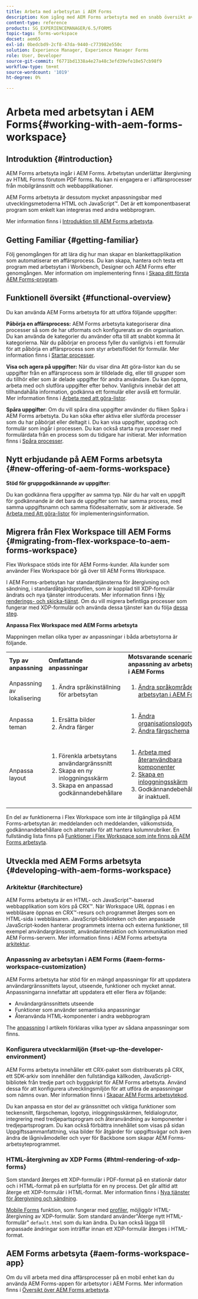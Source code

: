 ```yaml
---
title: Arbeta med arbetsytan i AEM Forms
description: Kom igång med AEM Forms arbetsyta med en snabb översikt av processarbetsflödena.
content-type: reference
products: SG_EXPERIENCEMANAGER/6.5/FORMS
topic-tags: forms-workspace
docset: aem65
exl-id: 0bedcbd9-2cf8-47da-9440-c773982e550c
solution: Experience Manager, Experience Manager Forms
role: User, Developer
source-git-commit: f6771bd1338a4e27a48c3efd39efe18e57cb98f9
workflow-type: tm+mt
source-wordcount: '1019'
ht-degree: 0%

---
```


# Arbeta med arbetsytan i AEM Forms{#working-with-aem-forms-workspace}

## Introduktion {#introduction}

AEM Forms arbetsyta ingår i AEM Forms. Arbetsytan underlättar återgivning av HTML Forms förutom PDF forms. Nu kan ni engagera er i affärsprocesser från mobilgränssnitt och webbapplikationer.

AEM Forms arbetsyta är dessutom mycket anpassningsbar med utvecklingsmetoderna HTML och JavaScript™. Det är ett komponentbaserat program som enkelt kan integreras med andra webbprogram.

Mer information finns i [Introduktion till AEM Forms arbetsyta](/help/forms/using/introduction-html-workspace.md).

## Getting Familiar {#getting-familiar}

Följ genomgången för att lära dig hur man skapar en blankettapplikation som automatiserar en affärsprocess. Du kan skapa, hantera och testa ett program med arbetsytan i Workbench, Designer och AEM Forms efter genomgången. Mer information om implementering finns i [Skapa ditt första AEM Forms-program](https://help.adobe.com/en_US/livecycle/11.0/CreateFirstApp/index.html).

## Funktionell översikt {#functional-overview}

Du kan använda AEM Forms arbetsyta för att utföra följande uppgifter:

**Påbörja en affärsprocess:** AEM Forms arbetsyta kategoriserar dina processer så som de har utformats och konfigurerats av din organisation. Du kan använda de kategorier du använder ofta till att snabbt komma åt kategorierna. När du påbörjar en process fyller du vanligtvis i ett formulär för att påbörja en affärsprocess som styr arbetsflödet för formulär. Mer information finns i [Startar processer](/help/forms/using/starting-processes.md).

**Visa och agera på uppgifter:** När du visar dina Att göra-listor kan du se uppgifter från en affärsprocess som är tilldelade dig, eller till grupper som du tillhör eller som är delade uppgifter för andra användare. Du kan öppna, arbeta med och slutföra uppgifter efter behov. Vanligtvis innebär det att tillhandahålla information, godkänna ett formulär eller avslå ett formulär. Mer information finns i [Arbeta med att göra-listor](/help/forms/using/todo-lists.md).

**Spåra uppgifter**: Om du vill spåra dina uppgifter använder du fliken Spåra i AEM Forms arbetsyta. Du kan söka efter aktiva eller slutförda processer som du har påbörjat eller deltagit i. Du kan visa uppgifter, uppdrag och formulär som ingår i processen. Du kan också starta nya processer med formulärdata från en process som du tidigare har initierat. Mer information finns i [Spåra processer](/help/forms/using/tracking-processes.md).

## Nytt erbjudande på AEM Forms arbetsyta {#new-offering-of-aem-forms-workspace}

**Stöd för gruppgodkännande av uppgifter**:

Du kan godkänna flera uppgifter av samma typ. När du har valt en uppgift för godkännande är det bara de uppgifter som har samma process, med samma uppgiftsnamn och samma flödesalternativ, som är aktiverade. Se [Arbeta med Att göra-listor](/help/forms/using/todo-lists.md) för implementeringsinformation.

## Migrera från Flex Workspace till AEM Forms {#migrating-from-flex-workspace-to-aem-forms-workspace}

Flex Workspace stöds inte för AEM Forms-kunder. Alla kunder som använder Flex Workspace bör gå över till AEM Forms Workspace.

I AEM Forms-arbetsytan har standardtjänsterna för återgivning och sändning, i standardåtgärdsprofilen, som är kopplad till XDP-formulär ändrats och nya tjänster introducerats. Mer information finns i [Ny renderings- och skicka-tjänst](/help/forms/using/new-render-submit-service.md). Om du vill migrera befintliga processer som fungerar med XDP-formulär och använda dessa tjänster kan du följa [dessa steg](new-render-submit-service.md).

**Anpassa Flex Workspace med AEM Forms arbetsyta**

Mappningen mellan olika typer av anpassningar i båda arbetsytorna är följande.

<table>
 <tbody>
  <tr>
   <td><strong>Typ av anpassning </strong></td>
   <td><strong>Omfattande anpassningar </strong></td>
   <td><strong>Motsvarande scenario för anpassning av arbetsytan i AEM Forms</strong></td>
  </tr>
  <tr>
   <td>Anpassning av lokalisering</td>
   <td>
    <ol>
     <li>Ändra språkinställning för arbetsytan</li>
    </ol> </td>
   <td>
    <ol>
     <li><a href="/help/forms/using/changing-locale-user-interface.md">Ändra språkområde för arbetsytan i AEM Forms</a></li>
    </ol> </td>
  </tr>
  <tr>
   <td>Anpassa teman</td>
   <td>
    <ol>
     <li>Ersätta bilder</li>
     <li>Ändra färger</li>
    </ol> </td>
   <td>
    <ol>
     <li><a href="/help/forms/using/changing-organization-logo-branding.md">Ändra organisationslogotyp</a> </li>
     <li><a href="/help/forms/using/changing-color-scheme-interface.md">Ändra färgschema</a></li>
    </ol> </td>
  </tr>
  <tr>
   <td>Anpassa layout</td>
   <td>
    <ol>
     <li>Förenkla arbetsytans användargränssnitt<br /> </li>
     <li>Skapa en ny inloggningsskärm</li>
     <li>Skapa en anpassad godkännandebehållare</li>
    </ol> </td>
   <td>
    <ol>
     <li><a href="/help/forms/using/description-reusable-components.md">Arbeta med återanvändbara komponenter</a></li>
     <li><a href="/help/forms/using/creating-new-login-screen.md">Skapa en inloggningsskärm</a></li>
     <li>Godkännandebehållaren är inaktuell.</li>
    </ol> </td>
  </tr>
 </tbody>
</table>

En del av funktionerna i Flex Workspace som inte är tillgängliga på AEM Forms-arbetsytan är: meddelanden och meddelanden, välkomstsida, godkännandebehållare och alternativ för att hantera kolumnrubriker. En fullständig lista finns på [Funktioner i Flex Workspace som inte finns på AEM Forms arbetsyta](/help/forms/using/features-flex-workspace-available-html.md).

## Utveckla med AEM Forms arbetsyta {#developing-with-aem-forms-workspace}

### Arkitektur {#architecture}

AEM Forms arbetsyta är en HTML- och JavaScript™-baserad webbapplikation som körs på CRX™. När Workspace URL öppnas i en webbläsare öppnas en CRX™-resurs och programmet återges som en HTML-sida i webbläsaren. JavaScript-biblioteken och den anpassade JavaScript-koden hanterar programmets interna och externa funktioner, till exempel användargränssnitt, användarinteraktion och kommunikation med AEM Forms-servern. Mer information finns i AEM Forms arbetsyta [arkitektur](/help/forms/using/html-workspace-architecture.md).

### Anpassning av arbetsytan i AEM Forms {#aem-forms-workspace-customization}

AEM Forms arbetsyta har stöd för en mängd anpassningar för att uppdatera användargränssnittets layout, utseende, funktioner och mycket annat. Anpassningarna innefattar att uppdatera ett eller flera av följande:

* Användargränssnittets utseende
* Funktioner som använder semantiska anpassningar
* Återanvända HTML-komponenter i andra webbprogram

The [anpassning](introduction-customizing-html-workspace.md#types-of-customizations) I artikeln förklaras vilka typer av sådana anpassningar som finns.

### Konfigurera utvecklarmiljön {#set-up-the-developer-environment}

AEM Forms arbetsyta innehåller ett CRX-paket som distribuerats på CRX, ett SDK-arkiv som innehåller den fullständiga källkoden, JavaScript-bibliotek från tredje part och byggskript för AEM Forms arbetsyta. Använd dessa för att konfigurera utvecklingsmiljön för att utföra de anpassningar som nämns ovan. Mer information finns i [Skapar AEM Forms arbetsytekod](introduction-customizing-html-workspace.md#building-html-workspace-code).

Du kan anpassa en stor del av gränssnittet och viktiga funktioner som teckensnitt, färgscheman, logotyp, inloggningsskärmen, feldialogrutor, integrering med tredjepartsprogram och återanvändning av komponenter i tredjepartsprogram. Du kan också förbättra innehållet som visas på sidan Uppgiftssammanfattning, visa bilder för åtgärder för uppgiftsvägar och även ändra de lågnivåmodeller och vyer för Backbone som skapar AEM Forms-arbetsyteprogrammet.

### HTML-återgivning av XDP Forms {#html-rendering-of-xdp-forms}

Som standard återges ett XDP-formulär i PDF-format på en stationär dator och i HTML-format på en surfplatta för en ny process. Det går alltid att återge ett XDP-formulär i HTML-format. Mer information finns i [Nya tjänster för återgivning och sändning](/help/forms/using/new-render-submit-service.md).

[Mobile Forms](https://helpx.adobe.com/livecycle/help/mobile-forms/introduction.html) funktion, som fungerar med [profiler](https://helpx.adobe.com/livecycle/help/mobile-forms/creating-profile.html), möjliggör HTML-återgivning av XDP-formulär. Som standard använder&quot;Återge nytt HTML-formulär&quot; `default.html` som du kan ändra. Du kan också lägga till anpassade ändringar som inträffar innan ett XDP-formulär återges i HTML-format.

## AEM Forms arbetsyta {#aem-forms-workspace-app}

Om du vill arbeta med dina affärsprocesser på en mobil enhet kan du använda AEM Forms-appen för arbetsytor i AEM Forms. Mer information finns i [Översikt över AEM Forms arbetsyta](https://helpx.adobe.com/livecycle/help/mobile-workspace/mobile-workspace-overview.html).
